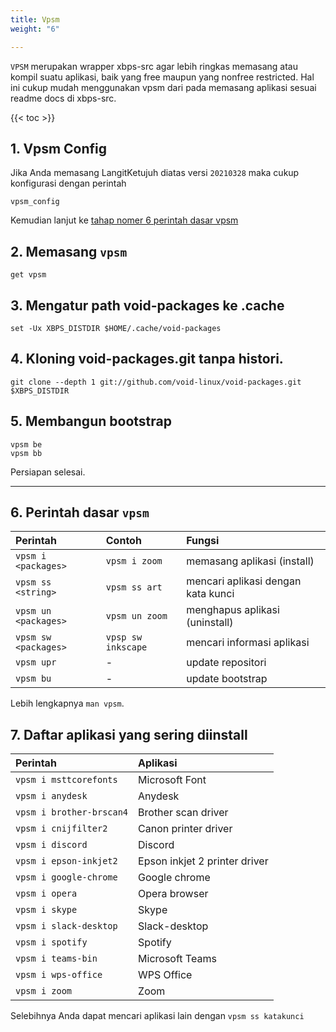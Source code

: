 ```yaml
---
title: Vpsm
weight: "6"

---
```

`VPSM` merupakan wrapper xbps-src agar lebih ringkas memasang atau kompil suatu aplikasi, baik yang free maupun yang nonfree restricted. Hal ini cukup mudah menggunakan vpsm dari pada memasang aplikasi sesuai readme docs di xbps-src.

{{< toc >}}

## 1. Vpsm Config

Jika Anda memasang LangitKetujuh diatas versi `20210328` maka cukup konfigurasi dengan perintah

```shell
vpsm_config
```

Kemudian lanjut ke [tahap nomer 6 perintah dasar vpsm](#6-perintah-dasar-vpsm)

## 2. Memasang `vpsm`

```shell
get vpsm
```

## 3. Mengatur path void-packages ke .cache

```shell
set -Ux XBPS_DISTDIR $HOME/.cache/void-packages
```

## 4. Kloning void-packages.git tanpa histori.

```shell
git clone --depth 1 git://github.com/void-linux/void-packages.git $XBPS_DISTDIR
```

## 5. Membangun bootstrap

```shell
vpsm be
vpsm bb
```

Persiapan selesai.

----

## 6. Perintah dasar `vpsm`

Perintah              | Contoh              |Fungsi
 :---                 | :---                | :---
`vpsm i <packages>`   | `vpsm i zoom`       | memasang aplikasi (install)
`vpsm ss <string>`    | `vpsm ss art`       | mencari aplikasi dengan kata kunci
`vpsm un <packages>`  | `vpsm un zoom`      | menghapus aplikasi (uninstall)
`vpsm sw <packages>`  | `vpsp sw inkscape`  | mencari informasi aplikasi
`vpsm upr`            | -                   | update repositori
`vpsm bu`             | -                   | update bootstrap

Lebih lengkapnya `man vpsm`.

## 7. Daftar aplikasi yang sering diinstall

Perintah                  | Aplikasi
 :---                     | :--- 
`vpsm i msttcorefonts`    | Microsoft Font
`vpsm i anydesk`          | Anydesk
`vpsm i brother-brscan4`  | Brother scan driver
`vpsm i cnijfilter2`      | Canon printer driver
`vpsm i discord`          | Discord
`vpsm i epson-inkjet2`    | Epson inkjet 2 printer driver
`vpsm i google-chrome`    | Google chrome
`vpsm i opera`            | Opera browser
`vpsm i skype`            | Skype
`vpsm i slack-desktop`    | Slack-desktop
`vpsm i spotify`          | Spotify
`vpsm i teams-bin`        | Microsoft Teams
`vpsm i wps-office`       | WPS Office
`vpsm i zoom`             | Zoom

Selebihnya Anda dapat mencari aplikasi lain dengan `vpsm ss katakunci`
